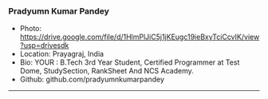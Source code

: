 ### Pradyumn Kumar Pandey
- Photo: https://drive.google.com/file/d/1HlmPlJiC5j1jKEugc19ieBxyTciCcvIK/view?usp=drivesdk
- Location: Prayagraj, India
- Bio: YOUR : B.Tech 3rd Year Student, Certified Programmer at Test Dome, StudySection, RankSheet And NCS Academy.
- Github: github.com/pradyumnkumarpandey
***
